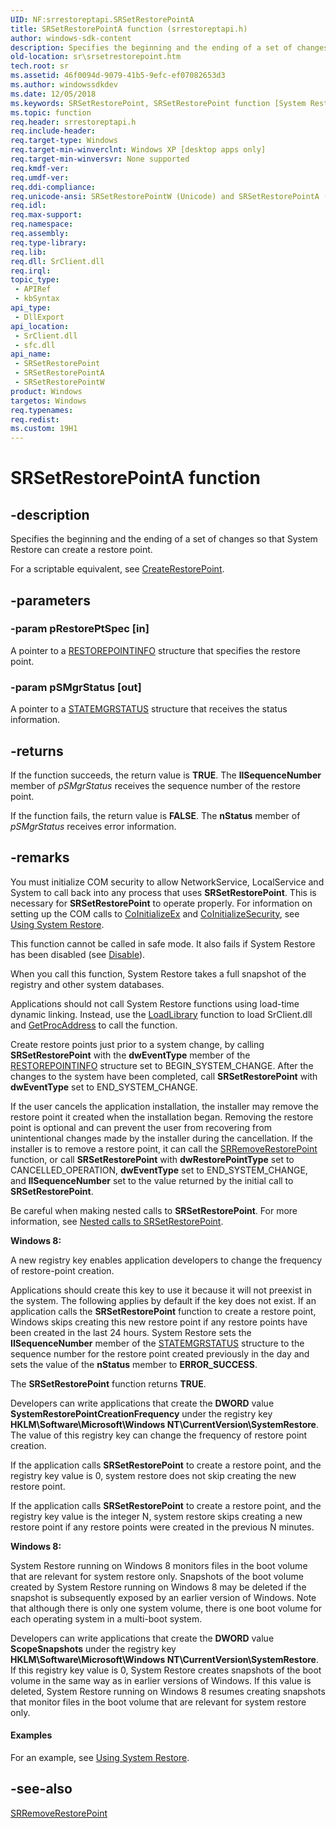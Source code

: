 ```yaml
---
UID: NF:srrestoreptapi.SRSetRestorePointA
title: SRSetRestorePointA function (srrestoreptapi.h)
author: windows-sdk-content
description: Specifies the beginning and the ending of a set of changes so that System Restore can create a restore point.
old-location: sr\srsetrestorepoint.htm
tech.root: sr
ms.assetid: 46f0094d-9079-41b5-9efc-ef07082653d3
ms.author: windowssdkdev
ms.date: 12/05/2018
ms.keywords: SRSetRestorePoint, SRSetRestorePoint function [System Restore], SRSetRestorePointA, SRSetRestorePointW, _sr_srsetrestorepoint, sr.srsetrestorepoint, srrestoreptapi/SRSetRestorePoint, srrestoreptapi/SRSetRestorePointA, srrestoreptapi/SRSetRestorePointW
ms.topic: function
req.header: srrestoreptapi.h
req.include-header: 
req.target-type: Windows
req.target-min-winverclnt: Windows XP [desktop apps only]
req.target-min-winversvr: None supported
req.kmdf-ver: 
req.umdf-ver: 
req.ddi-compliance: 
req.unicode-ansi: SRSetRestorePointW (Unicode) and SRSetRestorePointA (ANSI)
req.idl: 
req.max-support: 
req.namespace: 
req.assembly: 
req.type-library: 
req.lib: 
req.dll: SrClient.dll
req.irql: 
topic_type:
 - APIRef
 - kbSyntax
api_type:
 - DllExport
api_location:
 - SrClient.dll
 - sfc.dll
api_name:
 - SRSetRestorePoint
 - SRSetRestorePointA
 - SRSetRestorePointW
product: Windows
targetos: Windows
req.typenames: 
req.redist: 
ms.custom: 19H1
---
```


# SRSetRestorePointA function


## -description


Specifies the beginning and the ending of a set of changes so that System Restore can create a restore point.

For a scriptable equivalent, see 
<a href="https://docs.microsoft.com/windows/desktop/sr/createrestorepoint-systemrestore">CreateRestorePoint</a>.


## -parameters




### -param pRestorePtSpec [in]

A pointer to a 
<a href="https://docs.microsoft.com/windows/desktop/api/srrestoreptapi/ns-srrestoreptapi-_restoreptinfoa">RESTOREPOINTINFO</a> structure that specifies the restore point.


### -param pSMgrStatus [out]

A pointer to a 
<a href="https://docs.microsoft.com/windows/desktop/api/srrestoreptapi/ns-srrestoreptapi-_smgrstatus">STATEMGRSTATUS</a> structure that receives the status information.


## -returns



If the function succeeds, the return value is <b>TRUE</b>. The <b>llSequenceNumber</b> member of <i>pSMgrStatus</i> receives the sequence number of the restore point.

If the function fails, the return value is <b>FALSE</b>. The <b>nStatus</b> member of <i>pSMgrStatus</i> receives error information.




## -remarks



You must initialize COM security to allow NetworkService, LocalService and System to call back into any process that uses <b>SRSetRestorePoint</b>. This is necessary for <b>SRSetRestorePoint</b> to operate properly. For information on setting up the COM calls to <a href="https://docs.microsoft.com/windows/desktop/api/combaseapi/nf-combaseapi-coinitializeex">CoInitializeEx</a> and <a href="https://docs.microsoft.com/windows/desktop/api/combaseapi/nf-combaseapi-coinitializesecurity">CoInitializeSecurity</a>, see <a href="https://docs.microsoft.com/windows/desktop/sr/using-system-restore">Using System Restore</a>.

This function cannot be called in safe mode. It also fails if System Restore has been disabled (see 
<a href="https://docs.microsoft.com/windows/desktop/sr/disable-systemrestore">Disable</a>).

When you call this function, System Restore takes a full snapshot of the registry and other system databases.

Applications should not call System Restore functions using load-time dynamic linking. Instead, use the <a href="https://docs.microsoft.com/windows/desktop/api/libloaderapi/nf-libloaderapi-loadlibrarya">LoadLibrary</a> function to load SrClient.dll and <a href="https://docs.microsoft.com/windows/desktop/api/libloaderapi/nf-libloaderapi-getprocaddress">GetProcAddress</a> to call the function.

Create restore points just prior to a system change, by calling 
<b>SRSetRestorePoint</b> with the <b>dwEventType</b> member of the 
<a href="https://docs.microsoft.com/windows/desktop/api/srrestoreptapi/ns-srrestoreptapi-_restoreptinfoa">RESTOREPOINTINFO</a> structure set to BEGIN_SYSTEM_CHANGE. After the changes to the system have been completed, call 
<b>SRSetRestorePoint</b> with <b>dwEventType</b> set to END_SYSTEM_CHANGE.

If the user cancels the application installation, the installer may remove the restore point it created when the installation began. Removing the restore point is optional and can prevent the user from recovering from unintentional changes made by the installer during the cancellation. If the installer is to remove a restore point, it can call the 
<a href="https://docs.microsoft.com/windows/desktop/api/srrestoreptapi/nf-srrestoreptapi-srremoverestorepoint">SRRemoveRestorePoint</a> function, or call 
<b>SRSetRestorePoint</b> with <b>dwRestorePointType</b> set to CANCELLED_OPERATION, <b>dwEventType</b> set to END_SYSTEM_CHANGE, and <b>llSequenceNumber</b> set to the value returned by the initial call to <b>SRSetRestorePoint</b>.

Be careful when making nested calls to 
<b>SRSetRestorePoint</b>. For more information, see 
<a href="https://docs.microsoft.com/windows/desktop/sr/nested-calls-to-srsetrestorepoint">Nested calls to SRSetRestorePoint</a>.


<b>Windows 8:  </b><p class="note">A new registry key enables application developers to change the frequency of restore-point creation. 

<p class="note">Applications should create this key to use it because it  will not preexist in the system. The following applies by default if the key does not exist. If an application calls the <b>SRSetRestorePoint</b> function to create a restore point, Windows skips creating this new restore point if any restore points have been created in the last 24 hours.   System Restore sets the <b>IISequenceNumber</b> member of the <a href="https://docs.microsoft.com/windows/desktop/api/srrestoreptapi/ns-srrestoreptapi-_smgrstatus">STATEMGRSTATUS</a> structure to the sequence number for the restore point created previously in the day and sets the value of the <b>nStatus</b> member to <b>ERROR_SUCCESS</b>.

The <b>SRSetRestorePoint</b> function returns <b>TRUE</b>.

<p class="note">Developers can write applications that create the <b>DWORD</b> value <b>SystemRestorePointCreationFrequency</b> under the registry key <b>HKLM\Software\Microsoft\Windows NT\CurrentVersion\SystemRestore</b>. The value of this registry key can change the frequency of restore point creation.    

<p class="note">If the application calls <b>SRSetRestorePoint</b> to create a restore point, and the registry key value is 0, system restore does not skip creating the new restore point.  

<p class="note">If the application calls <b>SRSetRestorePoint</b> to create a restore point, and the registry key value is the integer N, system restore skips creating a new restore point if any restore points were created in the previous N minutes.






<b>Windows 8:  </b><p class="note">System Restore running on Windows 8 monitors files in the boot volume that are relevant for system restore only. Snapshots of the boot volume created by System Restore running on Windows 8 may be deleted if the snapshot is subsequently exposed by an earlier version of Windows.  Note that although there is only one system volume, there is one boot volume for each operating system in a multi-boot system. 

<p class="note">Developers can write applications that create the <b>DWORD</b> value <b>ScopeSnapshots</b> under the registry key <b>HKLM\Software\Microsoft\Windows NT\CurrentVersion\SystemRestore</b>. If this registry key value is 0, System Restore creates snapshots of the boot volume in the same way as in earlier versions of Windows.  If this value is deleted, System Restore running on Windows 8 resumes creating snapshots that monitor files in the boot volume that are relevant for system restore only. 






#### Examples

For an example, see <a href="https://docs.microsoft.com/windows/desktop/sr/using-system-restore">Using System Restore</a>.

<div class="code"></div>



## -see-also




<a href="https://docs.microsoft.com/windows/desktop/api/srrestoreptapi/nf-srrestoreptapi-srremoverestorepoint">SRRemoveRestorePoint</a>
 

 

